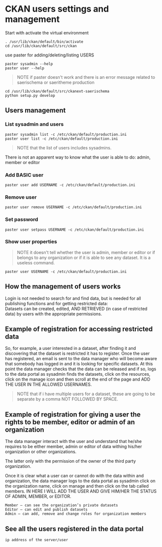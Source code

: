 # CKAN users settings and management

Start with activate the virtual environment

    . /usr/lib/ckan/default/bin/activate
    cd /usr/lib/ckan/default/src/ckan

use paster for adding/deleting/listing USERS

    paster sysadmin --help
    paster user --help

> NOTE if paster doesn't work and there is an error message related to saerischema or saeritheme production

    cd /usr/lib/ckan/default/src/ckanext-saerischema
    python setup.py develop

## Users management

### List sysadmin and users

    paster sysadmin list -c /etc/ckan/default/production.ini
    paster user list -c /etc/ckan/default/production.ini

> NOTE that the list of users includes sysadmins.

There is not an apparent way to know what the user is able to do: admin, member or editor

### Add BASIC user

    paster user add USERNAME -c /etc/ckan/default/production.ini

### Remove user

    paster user remove USERNAME -c /etc/ckan/default/production.ini

### Set password

    paster user setpass USERNAME -c /etc/ckan/default/production.ini

### Show user properties

> NOTE it doesn't tell whether the user is admin, member or editor or if belongs to any organization or if it is able to see any dataset. It is a useless command.

    paster user USERNAME -c /etc/ckan/default/production.ini

## How the management of users works

Login is not needed to search for and find data, but is needed for all publishing functions and for getting restricted data:  
Datasets can be created, edited, AND RETRIEVED (in case of restricted data) by users with the appropriate permissions.

## Example of registration for accessing restricted data

So, for example, a user interested in a dataset, after finding it and discovering that the dataset is restricted it has to register. Once the user has registered, an email is sent to the data manager who will become aware that somebody has logged in and it is looking for specific datasets. At this point the data manager checks that the data can be released and if so, logs to the data portal as sysadmin finds the datasets, click on the resources, click on the manage icon and then scroll at the end of the page and ADD THE USER IN THE ALLOWED USERNAMES.

> NOTE that if i have multiple users for a dataset, these are going to be separate by a comma NOT FOLLOWED BY SPACE.

## Example of registration for giving a user the rights to be member, editor or admin of an organization

The data manager interact with the user and understand that he/she requires to be either member, admin or editor of data withing his/her organization or other organizations.

The latter only with the permission of the owner of the third party organization.

Once it is clear what a user can or cannot do with the data within and organization, the data manager logs to the data portal as sysadmin click on the organization name, click on manage and then click on the tab called members. IN HERE I WILL ADD THE USER AND GIVE HIM/HER THE STATUS OF ADMIN, MEMBER, or EDITOR.

    Member – can see the organization’s private datasets
    Editor – can edit and publish datasets
    Admin – can add, remove and change roles for organization members

## See all the users registered in the data portal

    ip address of the server/user

